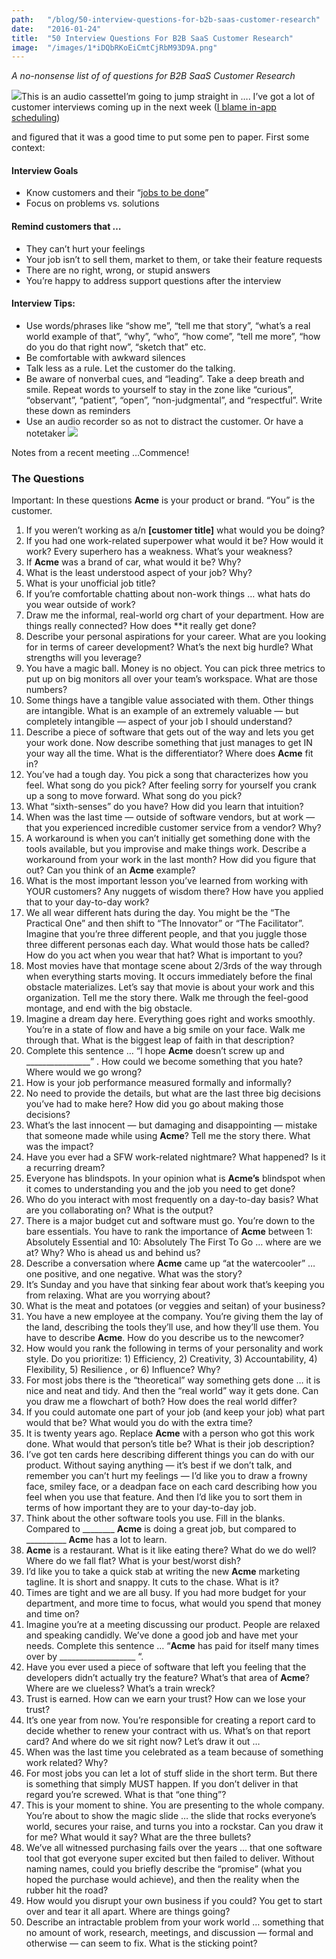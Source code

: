 ```yaml
---
path:	"/blog/50-interview-questions-for-b2b-saas-customer-research"
date:	"2016-01-24"
title:	"50 Interview Questions For B2B SaaS Customer Research"
image:	"/images/1*iDQbRKoEiCmtCjRbM93D9A.png"
---
```


*A no-nonsense list of of questions for B2B SaaS Customer Research*

![](/images/1*iDQbRKoEiCmtCjRbM93D9A.png)This is an audio cassetteI’m going to jump straight in …. I’ve got a lot of customer interviews coming up in the next week ([I blame in-app scheduling](http://blog.pendo.io/2016/01/22/this-product-manager-hack-saved-me-one-hour-a-day-and-helped-me-connect-with-more-customers/))

 and figured that it was a good time to put some pen to paper. First some context:

#### **Interview Goals**

* Know customers and their “[jobs to be done](http://www.christenseninstitute.org/key-concepts/jobs-to-be-done/)”
* Focus on problems vs. solutions
#### **Remind customers that …**

* They can’t hurt your feelings
* Your job isn’t to sell them, market to them, or take their feature requests
* There are no right, wrong, or stupid answers
* You’re happy to address support questions after the interview
#### **Interview Tips:**

* Use words/phrases like “show me”, “tell me that story”, “what’s a real world example of that”, “why”, “who”, “how come”, “tell me more”, “how do you do that right now”, “sketch that” etc.
* Be comfortable with awkward silences
* Talk less as a rule. Let the customer do the talking.
* Be aware of nonverbal cues, and “leading”. Take a deep breath and smile. Repeat words to yourself to stay in the zone like “curious”, “observant”, “patient”, “open”, “non-judgmental”, and “respectful”. Write these down as reminders
* Use an audio recorder so as not to distract the customer. Or have a notetaker
![](/images/1*XfyklCIxMeb6sTsg7qXqeQ.png)

Notes from a recent meeting …Commence!

### The Questions

Important: In these questions **Acme** is your product or brand. “You” is the customer.

1. If you weren’t working as a/n **[customer title]** what would you be doing?
2. If you had one work-related superpower what would it be? How would it work? Every superhero has a weakness. What’s your weakness?
3. If **Acme** was a brand of car, what would it be? Why?
4. What is the least understood aspect of your job? Why?
5. What is your unofficial job title?
6. If you’re comfortable chatting about non-work things … what hats do you wear outside of work?
7. Draw me the informal, real-world org chart of your department. How are things really connected? How does **it really get done?
8. Describe your personal aspirations for your career. What are you looking for in terms of career development? What’s the next big hurdle? What strengths will you leverage?
9. You have a magic ball. Money is no object. You can pick three metrics to put up on big monitors all over your team’s workspace. What are those numbers?
10. Some things have a tangible value associated with them. Other things are intangible. What is an example of an extremely valuable — but completely intangible — aspect of your job I should understand?
11. Describe a piece of software that gets out of the way and lets you get your work done. Now describe something that just manages to get IN your way all the time. What is the differentiator? Where does **Acme** fit in?
12. You’ve had a tough day. You pick a song that characterizes how you feel. What song do you pick? After feeling sorry for yourself you crank up a song to move forward. What song do you pick?
13. What “sixth-senses” do you have? How did you learn that intuition?
14. When was the last time — outside of software vendors, but at work — that you experienced incredible customer service from a vendor? Why?
15. A workaround is when you can’t initially get something done with the tools available, but you improvise and make things work. Describe a workaround from your work in the last month? How did you figure that out? Can you think of an **Acme** example?
16. What is the most important lesson you’ve learned from working with YOUR customers? Any nuggets of wisdom there? How have you applied that to your day-to-day work?
17. We all wear different hats during the day. You might be the “The Practical One” and then shift to “The Innovator” or “The Facilitator”. Imagine that you’re three different people, and that you juggle those three different personas each day. What would those hats be called? How do you act when you wear that hat? What is important to you?
18. Most movies have that montage scene about 2/3rds of the way through when everything starts moving. It occurs immediately before the final obstacle materializes. Let’s say that movie is about your work and this organization. Tell me the story there. Walk me through the feel-good montage, and end with the big obstacle.
19. Imagine a dream day here. Everything goes right and works smoothly. You’re in a state of flow and have a big smile on your face. Walk me through that. What is the biggest leap of faith in that description?
20. Complete this sentence … “I hope **Acme** doesn’t screw up and \_\_\_\_\_\_\_\_\_\_\_\_\_\_\_\_” . How could we become something that you hate? Where would we go wrong?
21. How is your job performance measured formally and informally?
22. No need to provide the details, but what are the last three big decisions you’ve had to make here? How did you go about making those decisions?
23. What’s the last innocent — but damaging and disappointing — mistake that someone made while using **Acme**? Tell me the story there. What was the impact?
24. Have you ever had a SFW work-related nightmare? What happened? Is it a recurring dream?
25. Everyone has blindspots. In your opinion what is **Acme’s** blindspot when it comes to understanding you and the job you need to get done?
26. Who do you interact with most frequently on a day-to-day basis? What are you collaborating on? What is the output?
27. There is a major budget cut and software must go. You’re down to the bare essentials. You have to rank the importance of **Acme** between 1: Absolutely Essential and 10: Absolutely The First To Go … where are we at? Why? Who is ahead us and behind us?
28. Describe a conversation where **Acme** came up “at the watercooler” … one positive, and one negative. What was the story?
29. It’s Sunday and you have that sinking fear about work that’s keeping you from relaxing. What are you worrying about?
30. What is the meat and potatoes (or veggies and seitan) of your business?
31. You have a new employee at the company. You’re giving them the lay of the land, describing the tools they’ll use, and how they’ll use them. You have to describe **Acme**. How do you describe us to the newcomer?
32. How would you rank the following in terms of your personality and work style. Do you prioritize: 1) Efficiency, 2) Creativity, 3) Accountability, 4) Flexibility, 5) Resilience , or 6) Influence? Why?
33. For most jobs there is the “theoretical” way something gets done … it is nice and neat and tidy. And then the “real world” way it gets done. Can you draw me a flowchart of both? How does the real world differ?
34. If you could automate one part of your job (and keep your job) what part would that be? What would you do with the extra time?
35. It is twenty years ago. Replace **Acme** with a person who got this work done. What would that person’s title be? What is their job description?
36. I’ve got ten cards here describing different things you can do with our product. Without saying anything — it’s best if we don’t talk, and remember you can’t hurt my feelings — I’d like you to draw a frowny face, smiley face, or a deadpan face on each card describing how you feel when you use that feature. And then I’d like you to sort them in terms of how important they are to your day-to-day job.
37. Think about the other software tools you use. Fill in the blanks. Compared to \_\_\_\_\_\_\_\_ **Acme** is doing a great job, but compared to \_\_\_\_\_\_\_\_\_\_ **Acm**e has a lot to learn.
38. **Acme** is a restaurant. What is it like eating there? What do we do well? Where do we fall flat? What is your best/worst dish?
39. I’d like you to take a quick stab at writing the new **Acme** marketing tagline. It is short and snappy. It cuts to the chase. What is it?
40. Times are tight and we are all busy. If you had more budget for your department, and more time to focus, what would you spend that money and time on?
41. Imagine you’re at a meeting discussing our product. People are relaxed and speaking candidly. We’ve done a good job and have met your needs. Complete this sentence … “**Acme** has paid for itself many times over by \_\_\_\_\_\_\_\_\_\_\_\_\_\_\_\_\_\_\_ “.
42. Have you ever used a piece of software that left you feeling that the developers didn’t actually try the feature? What’s that area of **Acme**? Where are we clueless? What’s a train wreck?
43. Trust is earned. How can we earn your trust? How can we lose your trust?
44. It’s one year from now. You’re responsible for creating a report card to decide whether to renew your contract with us. What’s on that report card? And where do we sit right now? Let’s draw it out …
45. When was the last time you celebrated as a team because of something work related? Why?
46. For most jobs you can let a lot of stuff slide in the short term. But there is something that simply MUST happen. If you don’t deliver in that regard you’re screwed. What is that “one thing”?
47. This is your moment to shine. You are presenting to the whole company. You’re about to show the magic slide … the slide that rocks everyone’s world, secures your raise, and turns you into a rockstar. Can you draw it for me? What would it say? What are the three bullets?
48. We’ve all witnessed purchasing fails over the years … that one software tool that got everyone super excited but then failed to deliver. Without naming names, could you briefly describe the “promise” (what you hoped the purchase would achieve), and then the reality when the rubber hit the road?
49. How would you disrupt your own business if you could? You get to start over and tear it all apart. Where are things going?
50. Describe an intractable problem from your work world … something that no amount of work, research, meetings, and discussion — formal and otherwise — can seem to fix. What is the sticking point?
